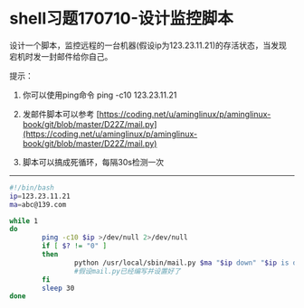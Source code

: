 # shell习题170710-设计监控脚本

设计一个脚本，监控远程的一台机器\(假设ip为123.23.11.21\)的存活状态，当发现宕机时发一封邮件给你自己。

提示：

1. 你可以使用ping命令   ping -c10 123.23.11.21

2. 发邮件脚本可以参考 [https://coding.net/u/aminglinux/p/aminglinux-book/git/blob/master/D22Z/mail.py](https://coding.net/u/aminglinux/p/aminglinux-book/git/blob/master/D22Z/mail.py)

3. 脚本可以搞成死循环，每隔30s检测一次

---

```bash
#!/bin/bash
ip=123.23.11.21
ma=abc@139.com

while 1
do
        ping -c10 $ip >/dev/null 2>/dev/null
        if [ $? != "0" ]
        then
                python /usr/local/sbin/mail.py $ma "$ip down" "$ip is down,plese check."
                #假设mail.py已经编写并设置好了
        fi
        sleep 30
done
```



